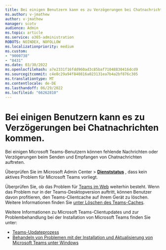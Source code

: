 ```yaml
---
title: Bei einigen Benutzern kann es zu Verzögerungen bei Chatnachrichten kommen.
ms.author: v-jmathew
author: v-jmathew
manager: scotv
audience: Admin
ms.topic: article
ms.service: o365-administration
ROBOTS: NOINDEX, NOFOLLOW
ms.localizationpriority: medium
ms.custom:
- "9000738"
- "8431"
ms.date: 03/30/2022
ms.openlocfilehash: a7e2331f16fdd960ad3c85baf71048830416dcd9
ms.sourcegitcommit: c4e8c29a94f840816a023131ea7b4a2bf876c305
ms.translationtype: MT
ms.contentlocale: de-DE
ms.lasthandoff: 06/29/2022
ms.locfileid: "66262810"
---
```

# <a name="some-users-may-experience-delays-with-chat-messages"></a>Bei einigen Benutzern kann es zu Verzögerungen bei Chatnachrichten kommen.

Bei einigen Microsoft Teams-Benutzern können fehlende Nachrichten oder Verzögerungen beim Senden und Empfangen von Chatnachrichten auftreten.

Überprüfen Sie im Microsoft Admin Center > [**Dienststatus**](https://admin.microsoft.com/servicehealth) , dass kein aktives Problem für Microsoft Teams vorliegt.

Überprüfen Sie, ob das Problem für [Teams im Web](https://teams.microsoft.com/) weiterhin besteht. Wenn das Problem nur in der Teams-Desktopversion auftritt, können Benutzer davon profitieren, den Teams-Clientcache auf ihrem Gerät zu löschen. Weitere Informationen finden Sie [unter Löschen des Teams-Caches](https://docs.microsoft.com/microsoftteams/troubleshoot/teams-administration/clear-teams-cache).

Weitere Informationen zu Microsoft Teams-Clientupdates und zur Problembehandlung bei der Installation von Microsoft Teams finden Sie unter:

- [Teams-Updateprozess](https://docs.microsoft.com/microsoftteams/teams-client-update)
- [Behandeln von Problemen mit der Installation und Aktualisierung von Microsoft Teams unter Windows](https://docs.microsoft.com/microsoftteams/troubleshoot-installation)
